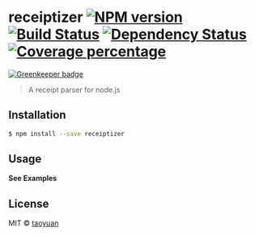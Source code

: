 # receiptizer [![NPM version][npm-image]][npm-url] [![Build Status][travis-image]][travis-url] [![Dependency Status][daviddm-image]][daviddm-url] [![Coverage percentage][coveralls-image]][coveralls-url]

[![Greenkeeper badge](https://badges.greenkeeper.io/taoyuan/receiptizer.svg)](https://greenkeeper.io/)

> A receipt parser for node.js

## Installation

```sh
$ npm install --save receiptizer
```

## Usage

__See Examples__

## License

MIT © [taoyuan]()

[npm-image]: https://badge.fury.io/js/receiptizer.svg
[npm-url]: https://npmjs.org/package/receiptizer
[travis-image]: https://travis-ci.org/taoyuan/receiptizer.svg?branch=master
[travis-url]: https://travis-ci.org/taoyuan/receiptizer
[daviddm-image]: https://david-dm.org/taoyuan/receiptizer.svg?theme=shields.io
[daviddm-url]: https://david-dm.org/taoyuan/receiptizer
[coveralls-image]: https://coveralls.io/repos/taoyuan/receiptizer/badge.svg
[coveralls-url]: https://coveralls.io/r/taoyuan/receiptizer
